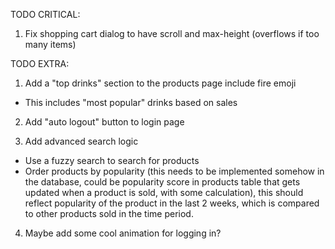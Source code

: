 TODO CRITICAL:

1. Fix shopping cart dialog to have scroll and max-height (overflows if too many items)

TODO EXTRA:

1. Add a "top drinks" section to the products page include fire emoji

- This includes "most popular" drinks based on sales

2. Add "auto logout" button to login page

3. Add advanced search logic

- Use a fuzzy search to search for products
- Order products by popularity (this needs to be implemented somehow in the database, could be popularity score in products table that gets updated when a product is sold, with some calculation), this should reflect popularity of the product in the last 2 weeks, which is compared to other products sold in the time period.

4. Maybe add some cool animation for logging in?
